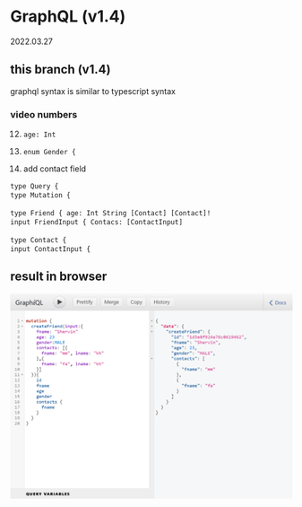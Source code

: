 # GraphQL (v1.4)
2022.03.27

## this branch (v1.4) 
  

graphql syntax is similar to typescript syntax

### video numbers

12. `age: Int`
13. `enum Gender { `

14. add contact field

```
type Query {
type Mutation {

type Friend { age: Int String [Contact] [Contact]!
input FriendInput { Contacs: [ContactInput]

type Contact { 
input ContactInput {
```

## result in browser

![](0.png)
